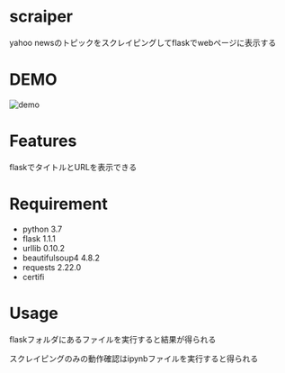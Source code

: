 # scraiper

yahoo newsのトピックをスクレイピングしてflaskでwebページに表示する
 
# DEMO
 
![demo](https://user-images.githubusercontent.com/53184634/83304021-0b9e9800-a239-11ea-9a45-fe10600880e3.gif)
 
# Features
 
flaskでタイトルとURLを表示できる
 
# Requirement
 
* python 3.7
* flask 1.1.1
* urllib 0.10.2
* beautifulsoup4 4.8.2
* requests 2.22.0
* certifi
 
# Usage
 
flaskフォルダにあるファイルを実行すると結果が得られる

スクレイピングのみの動作確認はipynbファイルを実行すると得られる
